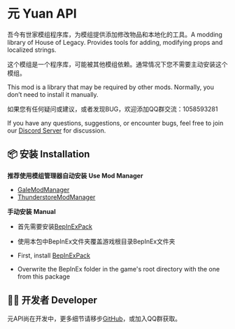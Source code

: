 # 元 Yuan API

吾今有世家模组程序库，为模组提供添加修改物品和本地化的工具。A modding library of House of Legacy. Provides tools for adding, modifying props and localized strings.



这个模组是一个程序库，可能被其他模组依赖。通常情况下您不需要主动安装这个模组。

This mod is a library that may be required by other mods. Normally, you don’t need to install it manually.



如果您有任何疑问或建议，或者发现BUG，欢迎添加QQ群交流：1058593281

If you have any questions, suggestions, or encounter bugs, feel free to join our [Discord Server](https://discord.gg/5ubSTurmBe) for discussion.

## 📦 安装 Installation

**推荐使用模组管理器自动安装** **Use Mod Manager**

- [GaleModManager](https://thunderstore.io/c/house-of-legacy/p/Kesomannen/GaleModManager/)
- [ThunderstoreModManager](https://www.overwolf.com/app/thunderstore-thunderstore_mod_manager)

**手动安装** **Manual**

- 首先需要安装[BepInExPack](https://thunderstore.io/c/house-of-legacy/p/BepInEx/BepInExPack/)
- 使用本包中BepInEx文件夹覆盖游戏根目录BepInEx文件夹




- First, install [BepInExPack](https://thunderstore.io/c/house-of-legacy/p/BepInEx/BepInExPack/)
- Overwrite the BepInEx folder in the game's root directory with the one from this package

## 🧑‍💻 开发者 Developer

元API尚在开发中，更多细节请移步[GitHub](https://github.com/LymoneLM/YuanAPI)，或加入QQ群获取。